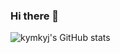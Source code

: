 ### Hi there 👋

![kymkyj's GitHub stats](https://github-readme-stats.vercel.app/api?username=kymkyj&show_icons=true&theme=radical)
